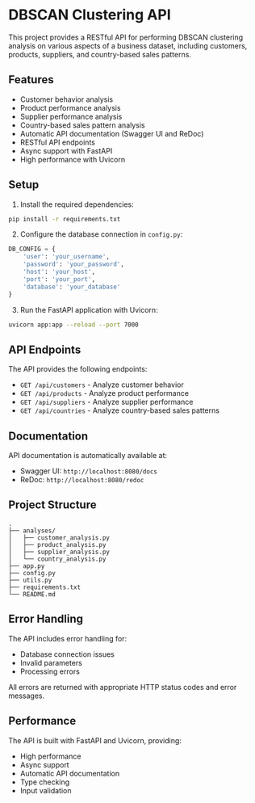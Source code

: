 # DBSCAN Clustering API

This project provides a RESTful API for performing DBSCAN clustering analysis on various aspects of a business dataset, including customers, products, suppliers, and country-based sales patterns.

## Features

- Customer behavior analysis
- Product performance analysis
- Supplier performance analysis
- Country-based sales pattern analysis
- Automatic API documentation (Swagger UI and ReDoc)
- RESTful API endpoints
- Async support with FastAPI
- High performance with Uvicorn

## Setup

1. Install the required dependencies:
```bash
pip install -r requirements.txt
```

2. Configure the database connection in `config.py`:
```python
DB_CONFIG = {
    'user': 'your_username',
    'password': 'your_password',
    'host': 'your_host',
    'port': 'your_port',
    'database': 'your_database'
}
```

3. Run the FastAPI application with Uvicorn:
```bash
uvicorn app:app --reload --port 7000
```

## API Endpoints

The API provides the following endpoints:

- `GET /api/customers` - Analyze customer behavior
- `GET /api/products` - Analyze product performance
- `GET /api/suppliers` - Analyze supplier performance
- `GET /api/countries` - Analyze country-based sales patterns

## Documentation

API documentation is automatically available at:
- Swagger UI: `http://localhost:8080/docs`
- ReDoc: `http://localhost:8080/redoc`

## Project Structure

```
.
├── analyses/
│   ├── customer_analysis.py
│   ├── product_analysis.py
│   ├── supplier_analysis.py
│   └── country_analysis.py
├── app.py
├── config.py
├── utils.py
├── requirements.txt
└── README.md
```

## Error Handling

The API includes error handling for:
- Database connection issues
- Invalid parameters
- Processing errors

All errors are returned with appropriate HTTP status codes and error messages.

## Performance

The API is built with FastAPI and Uvicorn, providing:
- High performance
- Async support
- Automatic API documentation
- Type checking
- Input validation 